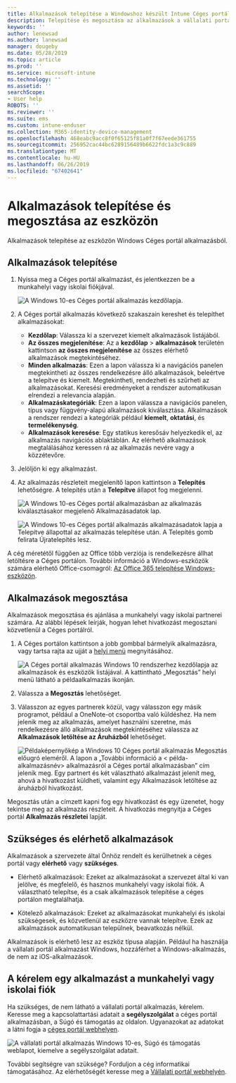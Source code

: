 ```yaml
---
title: Alkalmazások telepítése a Windowshoz készült Intune Céges portál alkalmazásból
description: Telepítése és megosztása az alkalmazások a vállalati portál alkalmazásból a Windows
keywords: ''
author: lenewsad
ms.author: lanewsad
manager: dougeby
ms.date: 05/28/2019
ms.topic: article
ms.prod: ''
ms.service: microsoft-intune
ms.technology: ''
ms.assetid: ''
searchScope:
- User help
ROBOTS: ''
ms.reviewer: ''
ms.suite: ems
ms.custom: intune-enduser
ms.collection: M365-identity-device-management
ms.openlocfilehash: 468eabc9acc8f0f65125f81a0f7f67eede361755
ms.sourcegitcommit: 256952cac44bc6289156489b6622fdc1a3c9c889
ms.translationtype: MT
ms.contentlocale: hu-HU
ms.lasthandoff: 06/26/2019
ms.locfileid: "67402641"
---
```

# <a name="install-and-share-apps-on-your-device"></a>Alkalmazások telepítése és megosztása az eszközön
Alkalmazások telepítése az eszközön Windows Céges portál alkalmazásból.

## <a name="install-apps"></a>Alkalmazások telepítése

1. Nyissa meg a Céges portál alkalmazást, és jelentkezzen be a munkahelyi vagy iskolai fiókjával.  

    ![A Windows 10-es Céges portál alkalmazás kezdőlapja.](./media/RS1_AppDetailsPage_Installed_03.png)    
2. A Céges portál alkalmazás következő szakaszain kereshet és telepíthet alkalmazásokat:  

    * **Kezdőlap**: Válassza ki a szervezet kiemelt alkalmazások listájából.  
    * **Az összes megjelenítése**: Az a **kezdőlap** > **alkalmazások** területén kattintson **az összes megjelenítése** az összes elérhető alkalmazások megtekintéséhez.  
    * **Minden alkalmazás**: Ezen a lapon válassza ki a navigációs panelen megtekintheti az összes rendelkezésre álló alkalmazások, beleértve a telepítve és kiemelt. Megtekintheti, rendezheti és szűrheti az alkalmazásokat. Keresési eredményeket a rendszer automatikusan elrendezi a relevancia alapján.  
    * **Alkalmazáskategóriák**: Ezen a lapon válassza a navigációs panelen, típus vagy függvény-alapú alkalmazások kiválasztása. Alkalmazások a rendszer rendezi a kategóriák például **kiemelt**, **oktatási**, és **termelékenység**.  
    * **Alkalmazások keresése**: Egy statikus keresősáv helyezkedik el, az alkalmazás navigációs ablaktáblán.  Az elérhető alkalmazások megtalálásához keressen rá az alkalmazás nevére vagy a közzétevőre.  

3. Jelöljön ki egy alkalmazást.   
4. Az alkalmazás részleteit megjelenítő lapon kattintson a **Telepítés** lehetőségre. A telepítés után a **Telepítve** állapot fog megjelenni.  

    ![A Windows 10-es Céges portál alkalmazásban az alkalmazás kiválasztásakor megjelenő Alkalmazásadatok lap.](./media/RS1_AppDetailsPage_Installed_02.png)  
    
    ![A Windows 10-es Céges portál alkalmazás alkalmazásadatok lapja a Telepítve állapottal az alkalmazás telepítése után. A Telepítés gomb felirata Újratelepítés lesz.](./media/RS1_AppDetailsPage_Installed_01.png)    

 A cég méretétől függően az Office több verziója is rendelkezésre állhat letöltésre a Céges portálon. További információ a Windows-eszközök számára elérhető Office-csomagról: [Az Office 365 telepítése Windows-eszközön](./install-office-windows.md).

## <a name="share-apps"></a>Alkalmazások megosztása  
Alkalmazások megosztása és ajánlása a munkahelyi vagy iskolai partnerei számára. Az alábbi lépések leírják, hogyan lehet hivatkozást megosztani közvetlenül a Céges portálról.

1. A Céges portálon kattintson a jobb gombbal bármelyik alkalmazásra, vagy tartsa rajta az ujját a [helyi menü](https://docs.microsoft.com//windows/uwp/design/controls-and-patterns/menus) megnyitásához.  

    ![A Céges portál alkalmazás Windows 10 rendszerhez kezdőlapja az alkalmazások és eszközök listájával. A kattintható „Megosztás” helyi menü látható a példaalkalmazás ikonján. ](./media/1808_ShareContext_CP_Windows.png)  

2. Válassza a **Megosztás** lehetőséget.
3. Válasszon az egyes partnerek közül, vagy válasszon egy másik programot, például a OneNote-ot csoportba való küldéshez. Ha nem jelenik meg az alkalmazás, amelyet használni szeretne, más rendelkezésre álló alkalmazások megtekintéséhez válassza az **Alkalmazások letöltése az Áruházból** lehetőséget.  

    ![Példaképernyőkép a Windows 10 Céges portál alkalmazás Megosztás előugró eleméről. A lapon a „További információ a < példa-alkalmazásnév> alkalmazásról a Céges portál alkalmazásban” cím jelenik meg. Egy partnert és két választható alkalmazást jelenít meg, ahová a hivatkozást küldheti, valamint egy Alkalmazások letöltése az áruházból hivatkozást. ](./media/1808_ShareApps_CP_Windows.png) 

Megosztás után a címzett kapni fog egy hivatkozást és egy üzenetet, hogy tekintse meg az alkalmazás részleteit. A hivatkozás megnyitja a Céges portál **Alkalmazás részletei** lapját. 

## <a name="available-and-required-apps"></a>Szükséges és elérhető alkalmazások
Alkalmazások a szervezete által Önhöz rendelt és kerülhetnek a céges portál vagy **elérhető** vagy **szükséges**. 

* Elérhető alkalmazások: Ezeket az alkalmazásokat a szervezet által ki van jelölve, és megfelelő, és hasznos munkahelyi vagy iskolai fiók. A választható telepítse, és a csak alkalmazások telepítése a céges portálon megtalálhatja. 

* Kötelező alkalmazások: Ezeket az alkalmazásokat munkahelyi és iskolai szükségesek, és közvetlenül az eszközre vannak telepítve. Ezek az alkalmazások automatikusan települnek, beavatkozás nélkül. 

Alkalmazások is elérhető lesz az eszköz típusa alapján. Például ha használja a vállalati portál alkalmazást Windows, hozzáférhet a Windows-alkalmazás, de nem az iOS-alkalmazások.

## <a name="request-an-app-for-work-or-school"></a>A kérelem egy alkalmazást a munkahelyi vagy iskolai fiók  
Ha szükséges, de nem látható a vállalati portál alkalmazás, kérelem. Keresse meg a kapcsolattartási adatait a **segélyszolgálat** a céges portál alkalmazásban, a Súgó és támogatás az oldalon. Ugyanazokat az adatokat a látni fogja a [céges portál webhelyen](https://go.microsoft.com/fwlink/?linkid=2010980).    

  ![A vállalati portál alkalmazás Windows 10-es, Súgó és támogatás weblapot, kiemelve a segélyszolgálat adatait. ](./media/1812_UCP_Help_Support_helpdesk.png)  


További segítségre van szüksége? Forduljon a cég informatikai támogatásához. Az elérhetőségét keresse meg a [Vállalati portál webhelyén](https://go.microsoft.com/fwlink/?linkid=2010980).  
